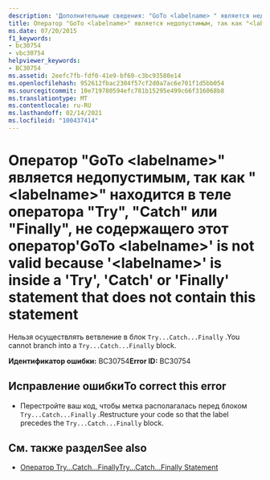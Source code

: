 ```yaml
---
description: 'Дополнительные сведения: "GoTo <labelname> " является недопустимым, так как " <labelname> " находится внутри оператора "try", "Catch" или "finally", не содержащего этот оператор'
title: Оператор "GoTo <labelname>" является недопустимым, так как "<labelname>" находится в теле оператора "Try", "Catch" или "Finally", не содержащего этот оператор
ms.date: 07/20/2015
f1_keywords:
- bc30754
- vbc30754
helpviewer_keywords:
- BC30754
ms.assetid: 2eefc7fb-fdf0-41e9-bf60-c3bc93580e14
ms.openlocfilehash: 952612fbac2304f57cf2d0a7ac6e701f1d5bb054
ms.sourcegitcommit: 10e719780594efc781b15295e499c66f316068b8
ms.translationtype: MT
ms.contentlocale: ru-RU
ms.lasthandoff: 02/14/2021
ms.locfileid: "100437414"
---
```

# <a name="goto-labelname-is-not-valid-because-labelname-is-inside-a-try-catch-or-finally-statement-that-does-not-contain-this-statement"></a><span data-ttu-id="861ce-103">Оператор "GoTo \<labelname>" является недопустимым, так как "\<labelname>" находится в теле оператора "Try", "Catch" или "Finally", не содержащего этот оператор</span><span class="sxs-lookup"><span data-stu-id="861ce-103">'GoTo \<labelname>' is not valid because '\<labelname>' is inside a 'Try', 'Catch' or 'Finally' statement that does not contain this statement</span></span>

<span data-ttu-id="861ce-104">Нельзя осуществлять ветвление в блок `Try...Catch...Finally` .</span><span class="sxs-lookup"><span data-stu-id="861ce-104">You cannot branch into a `Try...Catch...Finally` block.</span></span>  
  
 <span data-ttu-id="861ce-105">**Идентификатор ошибки:** BC30754</span><span class="sxs-lookup"><span data-stu-id="861ce-105">**Error ID:** BC30754</span></span>  
  
## <a name="to-correct-this-error"></a><span data-ttu-id="861ce-106">Исправление ошибки</span><span class="sxs-lookup"><span data-stu-id="861ce-106">To correct this error</span></span>  
  
- <span data-ttu-id="861ce-107">Перестройте ваш код, чтобы метка располагалась перед блоком `Try...Catch...Finally` .</span><span class="sxs-lookup"><span data-stu-id="861ce-107">Restructure your code so that the label precedes the `Try...Catch...Finally` block.</span></span>  
  
## <a name="see-also"></a><span data-ttu-id="861ce-108">См. также раздел</span><span class="sxs-lookup"><span data-stu-id="861ce-108">See also</span></span>

- [<span data-ttu-id="861ce-109">Оператор Try...Catch...Finally</span><span class="sxs-lookup"><span data-stu-id="861ce-109">Try...Catch...Finally Statement</span></span>](../language-reference/statements/try-catch-finally-statement.md)
